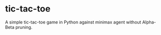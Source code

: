 # tic-tac-toe
A simple tic-tac-toe game in Python against minimax agent without Alpha-Beta pruning. 
